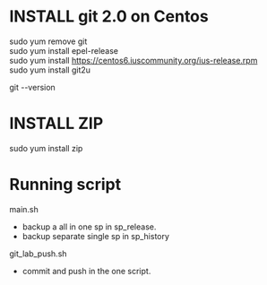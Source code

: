 # INSTALL git 2.0 on Centos
sudo yum remove git<br>
sudo yum install epel-release<br>
sudo yum install https://centos6.iuscommunity.org/ius-release.rpm<br>
sudo yum install git2u<br>

git --version

# INSTALL ZIP
sudo yum install zip

# Running script
main.sh
  - backup a all in one sp in sp_release.
  - backup separate single sp in sp_history

git_lab_push.sh
  - commit and push in the one script.
